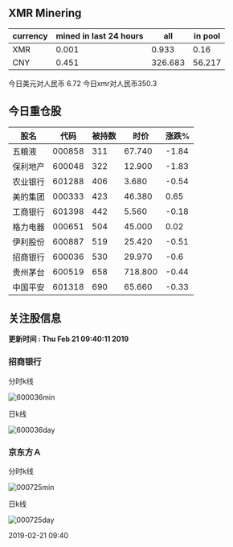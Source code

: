 ## XMR Minering

|currency|mined in last 24 hours|all|in pool|
|---|---|---|---|
|XMR|0.001|0.933|0.16|
|CNY|0.451|326.683|56.217|

今日美元对人民币 6.72	今日xmr对人民币350.3


## 今日重仓股 

|股名|代码|被持数|时价|涨跌%|
|---|---|---|---|---|
|五粮液|000858|311|67.740|-1.84|
|保利地产|600048|322|12.900|-1.83|
|农业银行|601288|406|3.680|-0.54|
|美的集团|000333|423|46.380|0.65|
|工商银行|601398|442|5.560|-0.18|
|格力电器|000651|504|45.000|0.02|
|伊利股份|600887|519|25.420|-0.51|
|招商银行|600036|530|29.970|-0.6|
|贵州茅台|600519|658|718.800|-0.44|
|中国平安|601318|690|65.660|-0.33|

## 关注股信息
**更新时间 : Thu Feb 21 09:40:11 2019**
### 招商银行 
分时k线

![600036min](http://image.sinajs.cn/newchart/min/n/sh600036.gif)

日k线

![600036day](http://image.sinajs.cn/newchart/daily/n/sh600036.gif)

### 京东方Ａ 
分时k线

![000725min](http://image.sinajs.cn/newchart/min/n/sz000725.gif)

日k线

![000725day](http://image.sinajs.cn/newchart/daily/n/sz000725.gif)

2019-02-21 09:40